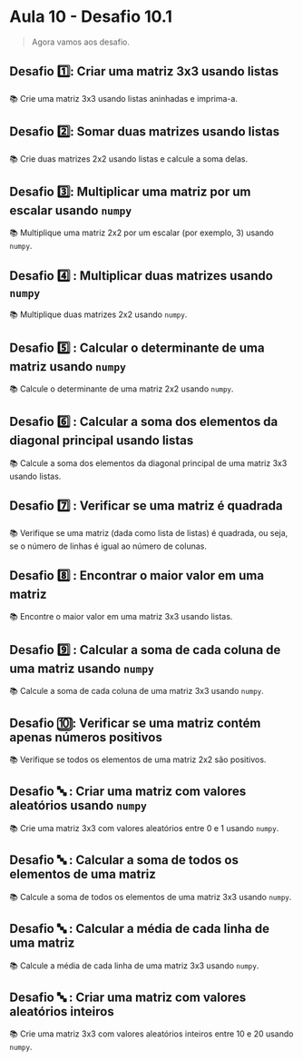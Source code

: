 # Aula 10 - Desafio 10.1
> Agora vamos aos desafio.

## Desafio :one:: Criar uma matriz 3x3 usando listas

:books: Crie uma matriz 3x3 usando listas aninhadas e imprima-a.

## Desafio :two:: Somar duas matrizes usando listas

:books: Crie duas matrizes 2x2 usando listas e calcule a soma delas.

## Desafio :three:: Multiplicar uma matriz por um escalar usando `numpy`

:books: Multiplique uma matriz 2x2 por um escalar (por exemplo, 3) usando `numpy`.

## Desafio :four: : Multiplicar duas matrizes usando `numpy`

:books: Multiplique duas matrizes 2x2 usando `numpy`.

## Desafio :five: : Calcular o determinante de uma matriz usando `numpy`

:books: Calcule o determinante de uma matriz 2x2 usando `numpy`.

## Desafio :six: : Calcular a soma dos elementos da diagonal principal usando listas

:books: Calcule a soma dos elementos da diagonal principal de uma matriz 3x3 usando listas.

## Desafio :seven: : Verificar se uma matriz é quadrada

:books: Verifique se uma matriz (dada como lista de listas) é quadrada, ou seja, se o número de linhas é igual ao número de colunas.

## Desafio :eight: : Encontrar o maior valor em uma matriz

:books: Encontre o maior valor em uma matriz 3x3 usando listas.

## Desafio :nine: : Calcular a soma de cada coluna de uma matriz usando `numpy`

:books: Calcule a soma de cada coluna de uma matriz 3x3 usando `numpy`.

## Desafio :keycap_ten:: Verificar se uma matriz contém apenas números positivos

:books: Verifique se todos os elementos de uma matriz 2x2 são positivos.

## Desafio :abc: : Criar uma matriz com valores aleatórios usando `numpy`

:books: Crie uma matriz 3x3 com valores aleatórios entre 0 e 1 usando `numpy`.

## Desafio :abc: : Calcular a soma de todos os elementos de uma matriz

:books: Calcule a soma de todos os elementos de uma matriz 3x3 usando `numpy`.

## Desafio :abc: : Calcular a média de cada linha de uma matriz

:books: Calcule a média de cada linha de uma matriz 3x3 usando `numpy`.

## Desafio :abc: : Criar uma matriz com valores aleatórios inteiros

:books: Crie uma matriz 3x3 com valores aleatórios inteiros entre 10 e 20 usando `numpy`.

